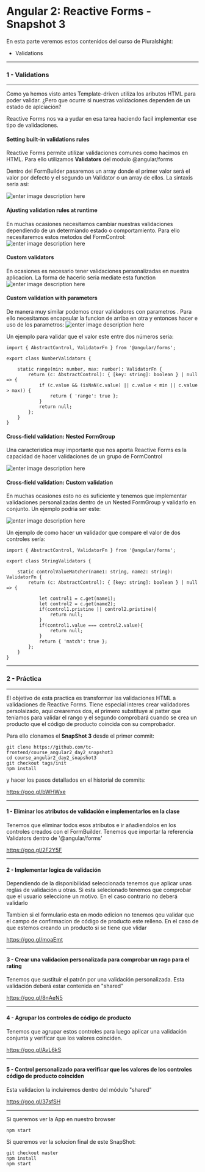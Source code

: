 


Angular 2: Reactive Forms - Snapshot 3
===================
En esta parte veremos estos contenidos del curso de Pluralshight:

 - Validations

----------
### 1 - Validations
----------
Como ya hemos visto antes Template-driven utiliza los aributos HTML para poder validar. ¿Pero que ocurre si nuestras validaciones dependen de un estado de aplciación?

Reactive Forms nos va a yudar en esa tarea haciendo facil implementar ese tipo de validaciones.

#### Setting built-in validations rules

Reactive Forms permite utilizar validaciones comunes como hacimos en HTML. Para ello utilizamos **Validators** del modulo @angular/forms

Dentro del FormBuilder pasaremos un array donde el primer valor será el valor por defecto y el segundo un Validator o un array de ellos. La sintaxis seria asi:

![enter image description here](https://i.imgur.com/3JaL8vU.png)
#### Ajusting validation rules at runtime
En muchas ocasiones necesitamos cambiar nuestras validaciones dependiendo de un determiando estado o comportamiento. Para ello necesitaremos estos metodos del FormControl:
![enter image description here](https://i.imgur.com/uxq2KyA.png)
#### Custom validators
En ocasiones es necesario tener validaciones personalizadas en nuestra aplicacion. La forma de hacerlo seria mediate esta function
![enter image description here](https://i.imgur.com/9EPFOqr.png)

####  Custom validation with parameters
De manera muy similar podemos crear validadores con parametros . Para ello necesitamos encapsular la funcion de arriba en otra y entonces hacer e uso de los parametros:
 ![enter image description here](https://i.imgur.com/mmbE1se.png)

Un ejemplo para validar que el valor este entre dos números seria:

    import { AbstractControl, ValidatorFn } from '@angular/forms';
    
    export class NumberValidators {
    
        static range(min: number, max: number): ValidatorFn {
            return (c: AbstractControl): { [key: string]: boolean } | null => {
                if (c.value && (isNaN(c.value) || c.value < min || c.value > max)) {
                    return { 'range': true };
                }
                return null;
            };
        }
    }

####  Cross-field validation: Nested  FormGroup
Una caracteristica muy importante que nos aporta Reactive Forms es la capacidad de hacer validaciones de un grupo de FormControl

![enter image description here](https://i.imgur.com/Qvox3Fe.png)

####  Cross-field validation: Custom validation

En muchas ocasiones esto no es suficiente y tenemos que implementar validaciones personalizadas dentro de un Nested FormGroup y validarlo en conjunto. Un ejemplo podria ser este:

![enter image description here](https://i.imgur.com/ztImuDo.png)

Un ejemplo de como hacer un validador que compare el valor de dos controles sería:

    import { AbstractControl, ValidatorFn } from '@angular/forms';
    
    export class StringValidators {
    
        static controlValueMatcher(name1: string, name2: string): ValidatorFn {
            return (c: AbstractControl): { [key: string]: boolean } | null => {
    
                let control1 = c.get(name1);
                let control2 = c.get(name2);
                if(control1.pristine || control2.pristine){
                    return null;
                }
                if(control1.value === control2.value){
                    return null;
                }
                return { 'match': true };
            };
        }
    }

----------
### 2 - Práctica
----------
El objetivo de esta practica es transformar las validaciones HTML a validaciones de Reactive Forms. Tiene especial interes crear validadores persolaizado, aqui crearemos dos, el primero substituye al patter que teniamos para validar el rango y el segundo comprobará cuando se crea un producto que el código de producto coincida con su comprobador.



Para ello clonamos el **SnapShot 3** desde el primer commit:

    git clone https://github.com/tc-frontend/course_angular2_day2_snapshot3
    cd course_angular2_day2_snapshot3
    git checkout tags/init
    npm install

y hacer los pasos detallados en el historial de commits:

https://goo.gl/bWHWxe

----------
#### 1 - Eliminar los atributos de validación e implementarlos en la clase
Tenemos que eliminar todos esos atributos e ir añadiendolos en los controles creados con el FormBuilder. Tenemos que importar la referencia Validators dentro de '@angular/forms'

https://goo.gl/2F2Y5F

----------
#### 2 - Implementar logica de validación

Dependiendo de la disponibilidad seleccionada tenemos que aplicar unas reglas de validación u otras. Si esta selecionado tenemos que comprobar que el usuario seleccione un motivo. En el caso contrario no deberá validarlo

Tambien si el formulario esta en modo edicion no tenemos qeu validar que el campo de confirmacion de código de producto este relleno. En el caso de que estemos creando un producto si se tiene que vlidar

https://goo.gl/moaEmt

----------
#### 3 - Crear una validacion personalizada para comprobar un rago para el rating

Tenemos que sustituir el patrón por una validación personalizada. Esta validación deberá estar contenida en "shared"

https://goo.gl/8nAeN5

----------
#### 4 - Agrupar los controles de código de producto

Tenemos que agrupar estos controles para luego aplicar una validación conjunta y verificar que los valores coinciden.

https://goo.gl/AvL6kS

----------
#### 5 - Control personalizado para verificar que los valores de los controles código de producto coinciden

Esta validacion la incluiremos dentro del módulo "shared"

https://goo.gl/37sfSH

----------
Si queremos ver la App en nuestro browser

    npm start

Si queremos ver la solucion final de este SnapShot:

    git checkout master
    npm install
    npm start







